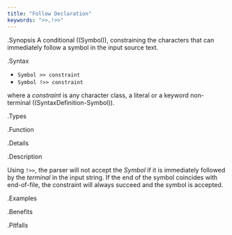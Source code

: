 ```yaml
---
title: "Follow Declaration"
keywords: ">>,!>>"
---
```


.Synopsis
A conditional ((Symbol)), constraining the characters that can immediately follow a symbol in the input source text.

.Syntax

*  `Symbol >> constraint` 
*  `Symbol !>> constraint`


where a _constraint_ is any character class, a literal or a keyword non-terminal ((SyntaxDefinition-Symbol)).

.Types

.Function

.Details

.Description

Using `!>>`, the parser will not accept the _Symbol_ if it is immediately followed by the _terminal_ in the input string. If the end of the symbol coincides with end-of-file, the constraint will always succeed and the symbol is accepted.

.Examples

.Benefits

.Pitfalls

